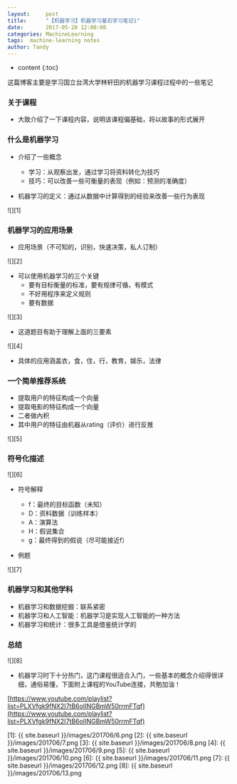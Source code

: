 ```yaml
---
layout:     post
title:      "【机器学习】机器学习基石学习笔记1"
date:       2017-05-20 12:00:00
categories: MachineLearning
tags:  machine-learning notes
author: Tandy
---
```


* content
{:toc}

这篇博客主要是学习国立台湾大学林轩田的机器学习课程过程中的一些笔记




### 关于课程

- 大致介绍了一下课程内容，说明该课程偏基础，将以故事的形式展开

### 什么是机器学习

- 介绍了一些概念
	- 学习：从观察出发，通过学习将资料转化为技巧
	- 技巧：可以改善一些可衡量的表现（例如：预测的准确度）

- 机器学习的定义：通过从数据中计算得到的经验来改善一些行为表现

![][1]

### 机器学习的应用场景

- 应用场景（不可知的，识别，快速决策，私人订制）

![][2]

- 可以使用机器学习的三个关键
	- 要有目标衡量的标准，要有规律可循，有模式
	- 不好用程序来定义规则
	- 要有数据

![][3]

- 这道题目有助于理解上面的三要素

![][4]

- 具体的应用涵盖衣，食，住，行，教育，娱乐，法律

### 一个简单推荐系统

- 提取用户的特征构成一个向量
- 提取电影的特征构成一个向量
- 二者做內积
- 其中用户的特征由机器从rating（评价）进行反推

![][5]

### 符号化描述

![][6]

- 符号解释
	- f：最终的目标函数（未知）
	- D：资料数据（训练样本）
	- A：演算法
	- H：假说集合
	- g：最终得到的假说（尽可能接近f）

- 例题

![][7]

### 机器学习和其他学科

- 机器学习和数据挖掘：联系紧密
- 机器学习和人工智能：机器学习是实现人工智能的一种方法
- 机器学习和统计：很多工具是借鉴统计学的

### 总结

![][8]

- 机器学习时下十分热门，这门课程很适合入门，一些基本的概念介绍得很详细，通俗易懂，下面附上课程的YouTube连接，共勉加油！

[https://www.youtube.com/playlist?list=PLXVfgk9fNX2I7tB6oIINGBmW50rrmFTqf](https://www.youtube.com/playlist?list=PLXVfgk9fNX2I7tB6oIINGBmW50rrmFTqf)


[1]: {{ site.baseurl }}/images/201706/6.png
[2]: {{ site.baseurl }}/images/201706/7.png
[3]: {{ site.baseurl }}/images/201706/8.png
[4]: {{ site.baseurl }}/images/201706/9.png
[5]: {{ site.baseurl }}/images/201706/10.png
[6]: {{ site.baseurl }}/images/201706/11.png
[7]: {{ site.baseurl }}/images/201706/12.png
[8]: {{ site.baseurl }}/images/201706/13.png




